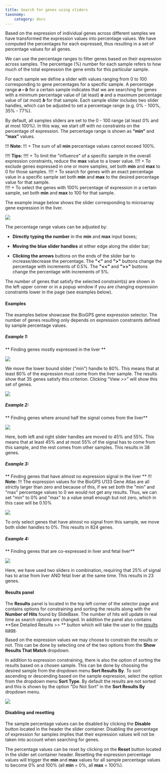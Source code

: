 ```yaml
---
title: Search for genes using sliders 
taxonomy:
    category: docs
---
```


Based on the expression of individual genes across different samples we have transformed the expression values into percentage values.  We have computed the percentages for each expressed, thus resulting in a set of percentage values for all genes. 

We can use the percentage ranges to filter genes based on their expression across samples. The percentage (%) number for each sample refers to how much of the total expression the gene emits for this particular sample.

For each sample we define a slider with values ranging from 0 to 100 corresponding to gene percentages for a specific sample. A percentage range  **_a – b_**  for a certain sample indicates that we are searching for genes with a minimum percentage value of (at least) **_a_** and a maximum percentage value of (at most) **_b_** for that sample. Each sample slider includes two slider handles, which can be adjusted to set a percentage range (e.g. 0% - 100%, 35% - 77%).  

By default, all samples sliders are set to the 0 - 100 range (at least 0% and at most 100%). In this way, we start off with no constraints on the percentage of expression. The percentage range is shown as **“min”** and **“max”** values. 



!!! <i class="fa fa-exclamation-circle"></i> **Note:**
!!! + The sum of all **min** percentage values cannot exceed 100%. 

!!!! <i class="fa fa-exclamation-circle"></i> **Tips:**
!!!! + To limit the "influence" of a specific sample in the overall expression constraints, reduce the **max** value to a lower value.
!!!! + To exclude genes expressed in one or more samples, set both **min** and **max** to 0 for those samples.
!!!! + To search for genes with an exact percentage value in a specific sample set both **min** and **max** to the desired percentage value for that sample. <br>
!!!! + To select the genes with 100% percentage of expression in a certain sample, set both **min** and **max** to 100 for that sample.



The example image below shows the slider corresponding to microarray gene expression in the liver. 

![](/images/biogps/sliders-ex0.png)

The percentage range values can be adjusted by:

* **Directly typing the number** in the **min** and **max** input boxes;

* **Moving the blue slider handles** at either edge along the slider bar;

* **Clicking the arrows** buttons on the ends of the slider bar to increase/decrease the percentage. The **"<"** and **">"** buttons change the percentage with increments of 0.5%. The **"<<"** and **">>"** buttons change the percentage with increments of 5%.

The number of genes that satisfy the selected constraint(s) are shown in the left upper corner or in a popup window if you are changing expression constraints lower in the page (see examples below).

#### Examples
The examples below showcase the BioGPS gene expression selector. The number of genes resulting only depends on expression constraints defined by sample percentage values.

##### Example 1: 
**  Finding genes mostly expressed in the liver **

![](/images/biogps/sliders-ex1-1.png)

We move the lower bound slider ("min") handle to 80%. This means that at least 80% of the expression must come from the liver sample. The results show that 35 genes satisfy this criterion. Clicking “View >>” will show this set of genes.

![](/images/biogps/sliders-ex1-2.png)

##### Example 2: 

** Finding genes where around half the signal comes from the liver**

![](/images/biogps/sliders-ex2.png)

Here, both left and right slider handles are moved to 45% and 55%. This means that at least 45% and at most 55% of the signal has to come from this sample, and the rest comes from other samples. This results in 38 genes. 

##### Example 3: 

** Finding genes that have almost no expression signal in the liver **
!!! <i class="fa fa-exclamation-circle"></i> **Note:**
!!! The expression values for the BioGPS U133 Gene Atlas are all strictly larger than zero and because of this, if we set both the "min" and "max" percentage values to 0 we would not get any results. Thus, we can set "min"  to 0% and "max" to a value small enough but not zero, which in this case will be 0.10%

![](/images/biogps/sliders-ex-3_v1.png)

To only select genes that have almost no signal from this sample, we move both slider handles to 0%. This results in 824 genes.

##### Example 4: 

** Finding genes that are co-expressed in liver and fetal liver**

![](/images/biogps/sliders-ex4.png)

Here, we have used two sliders in combination, requiring that 25% of signal has to arise from liver AND fetal liver at the same time. This results in 23 genes. 

#### Results panel

The **Results** panel is located in the top left corner of the selector page and contains options for constraining and sorting the results along with the **Number of Hits** found by SlideBase. The number of hits will update in real time as search options are changed. In addition the panel also contains **See Detailed Results >> ** button which will take the user to the [results page](http://slidebase.binf.ku.dk/docs/biogps_atlas/results). 

Based on the expression values we may choose to constrain the results or not. This can be done by selecting one of the two options from the **Show Results That Match** dropdown.

In addition to expression constraining, there is also the option of sorting the results based on a chosen sample. This can be done by choosing the desired sample from the dropdown menu **Sort Results By**.  To sort ascending or descending based on the sample expression, select the option from the dropdown menu **Sort Type**.  By default the results are not sorted and this is shown by the option "Do Not Sort" in the **Sort Results By** dropdown menu.

![](/images/biogps/sliders-ex1-2.png)

#### Disabling and resetting

The sample percentage values can be disabled by clicking the **Disable** button located in the header the slider container. Disabling the percentage of expression for samples implies that their expression values will not be taken into account when searching for genes.


The percentage values can be reset by clicking on the **Reset** button located in the slider set container header. Resetting the expression percentage values will trigger the **min** and **max** values for all sample percentage values to become 0% and 100% (all **min** = 0%, all **max** = 100%).


